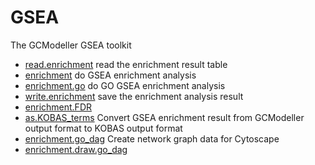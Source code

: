 ﻿# GSEA

The GCModeller GSEA toolkit

+ [read.enrichment](GSEA/read.enrichment.1) read the enrichment result table
+ [enrichment](GSEA/enrichment.1) do GSEA enrichment analysis
+ [enrichment.go](GSEA/enrichment.go.1) do GO GSEA enrichment analysis
+ [write.enrichment](GSEA/write.enrichment.1) save the enrichment analysis result
+ [enrichment.FDR](GSEA/enrichment.FDR.1) 
+ [as.KOBAS_terms](GSEA/as.KOBAS_terms.1) Convert GSEA enrichment result from GCModeller output format to KOBAS output format
+ [enrichment.go_dag](GSEA/enrichment.go_dag.1) Create network graph data for Cytoscape
+ [enrichment.draw.go_dag](GSEA/enrichment.draw.go_dag.1) 
